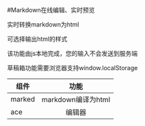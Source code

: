 #Markdown在线编辑、实时预览

实时转换markdown为html

可选择输出html的样式

该功能由js本地完成，您的输入不会发送到服务端

草稿箱功能需要浏览器支持window.localStorage

| 组件  |          功能         |
|-------|:---------------------:|
|marked | markdown编译为html    |
| ace   |        编辑器         |

